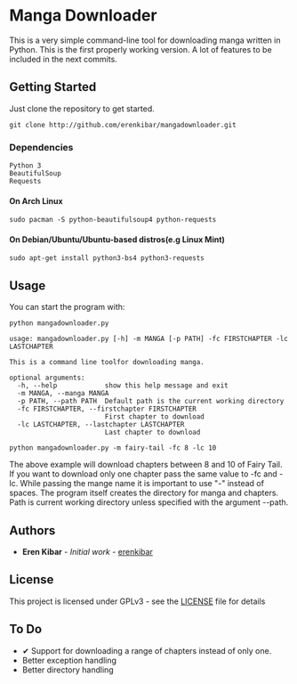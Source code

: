 # Manga Downloader

This is a very simple command-line tool for downloading manga written in Python. This is the first properly working version. A lot of features to be included in the next commits.

## Getting Started
Just clone the repository to get started.
````
git clone http://github.com/erenkibar/mangadownloader.git
````
### Dependencies
	Python 3
	BeautifulSoup
	Requests

#### On Arch Linux 
```
sudo pacman -S python-beautifulsoup4 python-requests
```

#### On Debian/Ubuntu/Ubuntu-based distros(e.g Linux Mint)
```
sudo apt-get install python3-bs4 python3-requests
```
## Usage
You can start the program with:

````
python mangadownloader.py
````

````
usage: mangadownloader.py [-h] -m MANGA [-p PATH] -fc FIRSTCHAPTER -lc LASTCHAPTER

This is a command line toolfor downloading manga.

optional arguments:
  -h, --help            show this help message and exit
  -m MANGA, --manga MANGA
  -p PATH, --path PATH  Default path is the current working directory
  -fc FIRSTCHAPTER, --firstchapter FIRSTCHAPTER
                        First chapter to download
  -lc LASTCHAPTER, --lastchapter LASTCHAPTER
                        Last chapter to download
````
````
python mangadownloader.py -m fairy-tail -fc 8 -lc 10

````
The above example will download chapters between 8 and 10 of Fairy Tail.
If you want to download only one chapter pass the same value to -fc and -lc.
While passing the mange name it is important to use "-" instead of spaces.
The program itself creates the directory for manga and chapters. Path is current working directory unless specified with the argument --path.
## Authors

* **Eren Kibar** - *Initial work* - [erenkibar](https://github.com/erenkibar)


## License

This project is licensed under GPLv3 - see the [LICENSE](LICENSE) file for details
## To Do

* ✔ Support for downloading a range of chapters instead of only one.
*   Better exception handling
*   Better directory handling 
